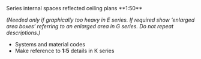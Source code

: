 <span class="caps">
Series internal spaces reflected ceiling plans **1:50**</span>

_(Needed only if graphically too heavy in E series. If required show ‘enlarged area boxes’ referring to an enlarged area in G series. Do not repeat descriptions.)_

- Systems and material codes
- Make reference to **1:5** details in K series
